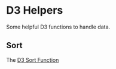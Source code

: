 # D3 Helpers

Some helpful D3 functions to handle data.

## Sort

The [D3 Sort Function](https://d3js.org/d3-array/sort#sort)
